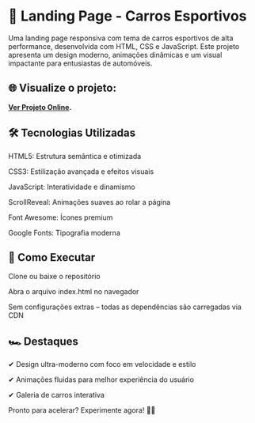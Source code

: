 # 🚗 Landing Page - Carros Esportivos
Uma landing page responsiva com tema de carros esportivos de alta performance, desenvolvida com HTML, CSS e JavaScript. Este projeto apresenta um design moderno, animações dinâmicas e um visual impactante para entusiastas de automóveis.

## 🌐 Visualize o projeto:
**[Ver Projeto Online](https://otavio-2507.github.io/Lading-Page---Automotivo/).**

## 🛠️ Tecnologias Utilizadas
HTML5: Estrutura semântica e otimizada

CSS3: Estilização avançada e efeitos visuais

JavaScript: Interatividade e dinamismo

ScrollReveal: Animações suaves ao rolar a página

Font Awesome: Ícones premium

Google Fonts: Tipografia moderna

## 🚀 Como Executar
Clone ou baixe o repositório

Abra o arquivo index.html no navegador

Sem configurações extras – todas as dependências são carregadas via CDN

## 🏎️ Destaques
✔ Design ultra-moderno com foco em velocidade e estilo

✔ Animações fluidas para melhor experiência do usuário

✔ Galeria de carros interativa

Pronto para acelerar? Experimente agora! 🚀💨
